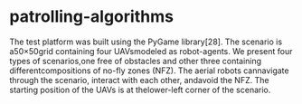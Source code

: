# patrolling-algorithms



The  test  platform  was  built  using  the  PyGame  library[28].  The  scenario  is  a50×50grid  containing  four  UAVsmodeled as robot-agents. We present four types of scenarios,one  free  of  obstacles  and  other  three  containing  differentcompositions  of  no-fly  zones  (NFZ).  The  aerial  robots  cannavigate through the scenario, interact with each other, andavoid  the  NFZ.  The  starting  position  of  the  UAVs  is  at  thelower-left corner of the scenario.  

